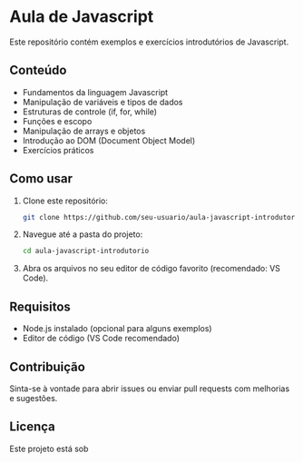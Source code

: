 # Aula de Javascript

Este repositório contém exemplos e exercícios introdutórios de Javascript.

## Conteúdo

- Fundamentos da linguagem Javascript
- Manipulação de variáveis e tipos de dados
- Estruturas de controle (if, for, while)
- Funções e escopo
- Manipulação de arrays e objetos
- Introdução ao DOM (Document Object Model)
- Exercícios práticos

## Como usar

1. Clone este repositório:

   ```sh
   git clone https://github.com/seu-usuario/aula-javascript-introdutorio.git
   ```

2. Navegue até a pasta do projeto:

   ```sh
   cd aula-javascript-introdutorio
   ```

3. Abra os arquivos no seu editor de código favorito (recomendado: VS Code).

## Requisitos

- Node.js instalado (opcional para alguns exemplos)
- Editor de código (VS Code recomendado)

## Contribuição

Sinta-se à vontade para abrir issues ou enviar pull requests com melhorias e sugestões.

## Licença

Este projeto está sob
